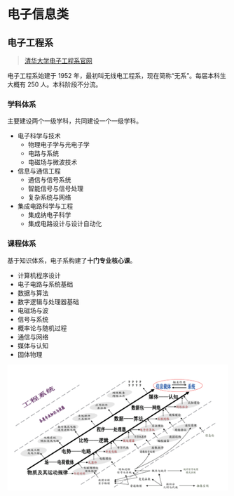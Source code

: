 # 电子信息类

## 电子工程系
> [清华大学电子工程系官网](https://www.ee.tsinghua.edu.cn/)

电子工程系始建于 1952 年，最初叫无线电工程系，现在简称“无系”。每届本科生大概有 250 人。本科阶段不分流。

### 学科体系
主要建设两个一级学科，共同建设一个一级学科。

* 电子科学与技术
    * 物理电子学与光电子学
    * 电路与系统
    * 电磁场与微波技术
* 信息与通信工程
    * 通信与信号系统
    * 智能信号与信号处理
    * 复杂系统与网络
* 集成电路科学与工程
    * 集成纳电子科学
    * 集成电路设计与设计自动化

### 课程体系
基于知识体系，电子系构建了**十门专业核心课**。

* 计算机程序设计
* 电子电路与系统基础
* 数据与算法
* 数字逻辑与处理器基础
* 电磁场与波
* 信号与系统
* 概率论与随机过程
* 通信与网络
* 媒体与认知
* 固体物理

![电子工程系知识体系](../image/major/电子信息类_1.png)

